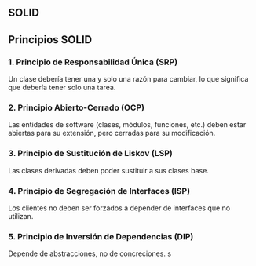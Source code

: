 ## SOLID
## Principios SOLID

### 1. Principio de Responsabilidad Única (SRP)
Un clase debería tener una y solo una razón para cambiar, lo que significa que debería tener solo una tarea.

### 2. Principio Abierto-Cerrado (OCP)
Las entidades de software (clases, módulos, funciones, etc.) deben estar abiertas para su extensión, pero cerradas para su modificación.

### 3. Principio de Sustitución de Liskov (LSP)
Las clases derivadas deben poder sustituir a sus clases base.

### 4. Principio de Segregación de Interfaces (ISP)
Los clientes no deben ser forzados a depender de interfaces que no utilizan.

### 5. Principio de Inversión de Dependencias (DIP)
Depende de abstracciones, no de concreciones.
s